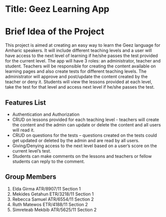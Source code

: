 # Title: Geez Learning App
# Brief Idea of the Project
This project is aimed at creating an easy way to learn the Geez language for Amharic speakers. 
It will include different teaching levels and a user will have access to the next level of learning if 
he/she passes the test provided for the current level. The app will have 3 roles: an administrator, 
teacher and student. Teachers will be responsible for creating the content available on learning 
pages and also create tests for different teaching levels. The administrator will approve 
and post/update the content created by the teacher or deny it. Students will view the lessons provided 
at each level, take the test for that level and access next level if he/she passes the test.

## Features List
*	Authentication and Authorization
*	CRUD on lessons provided for each teaching level - teachers will create the content and the admin can update or delete the content and all users will read it.
*	CRUD on questions for the tests – questions created on the tests could get updated or deleted by the admin and are read by all users.
*	Giving/Denying access to the next level based on a user’s score on the current level’s test. 
*	Students can make comments on the lessons and teachers or fellow students can reply to the comment. 

## Group Members
1.	Elda Girma                ATR/8907/11    Section 1
2.	Mekides Getahun      ETR/3218/11    Section 1
3.	Rebecca Samuel        ATR/6554/11   Section 2
4.	Ruth Matewos           ETR/4188/11    Section 2
5.	Simreteab Mekbib    ATR/5625/11    Section 2

